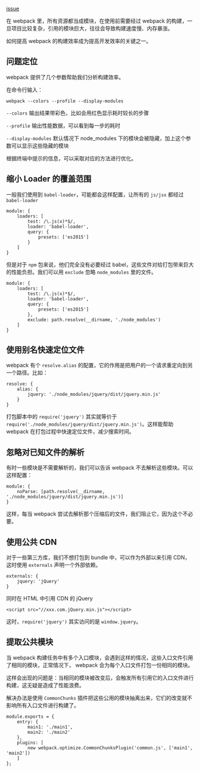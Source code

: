 [issue](https://github.com/hoperyy/blog/issues/52)

在 webpack 里，所有资源都当成模块，在使用前需要经过 webpack 的构建，一旦项目比较复杂，引用的模块巨大，往往会导致构建速度慢、内存暴涨。

如何提高 webpack 的构建效率成为提高开发效率的关键之一。

## 问题定位

webpack 提供了几个参数帮助我们分析构建效率。

在命令行输入：

```
webpack --colors --profile --display-modules
```

`--colors` 输出结果带彩色，比如会用红色显示耗时较长的步骤

`--profile` 输出性能数据，可以看到每一步的耗时

`--display-modules` 默认情况下 node_modules 下的模块会被隐藏，加上这个参数可以显示这些隐藏的模块

根据终端中提示的信息，可以采取对应的方法进行优化。

## 缩小 Loader 的覆盖范围

一般我们使用到 `babel-loader`，可能都会这样配置，让所有的 `js/jsx` 都经过 `babel-loader`

```
module: {
	loaders: [
		test: /\.js(x)*$/,
		loader: 'babel-loader',
		query: {
			presets: ['es2015']
		}
	]
}
```

但是对于 `npm` 包来说，他们完全没有必要经过 babel，这些文件对给打包带来巨大的性能负担。我们可以用 `exclude` 忽略 `node_modules` 里的文件。

```
module: {
	loaders: [
		test: /\.js(x)*$/,
		loader: 'babel-loader',
		query: {
			presets: ['es2015']
		},
		exclude: path.resolve(__dirname, './node_modules')
	]
}
```

## 使用别名快速定位文件

webpack 有个 `resolve.alias` 的配置，它的作用是把用户的一个请求重定向到另一个路径。比如：

```
resolve: {
	alias: {
		jquery: './node_modules/jquery/dist/jquery.min.js'
	}
}
```

打包脚本中的 `require('jquery')` 其实就等价于 `require('./node_modules/jquery/dist/jquery.min.js')`。这样能帮助 webpack 在打包过程中快速定位文件，减少搜索时间。

## 忽略对已知文件的解析

有时一些模块是不需要解析的，我们可以告诉 webpack 不去解析这些模块。可以这样配置：

```
module: {
	noParse: [path.resolve(__dirname, './node_modules/jquery/dist/jquery.min.js')]
}
```

这样，每当 webpack 尝试去解析那个压缩后的文件，我们阻止它，因为这个不必要。

## 使用公共 CDN

对于一些第三方库，我们不想打包到 bundle 中，可以作为外部以来引用 CDN，这时使用 `externals` 声明一个外部依赖。

```
externals: {
	jquery: 'jQuery'
}
```

同时在 HTML 中引用 CDN 的 jQuery

```
<script src="//xxx.com.jQuery.min.js"></script>
```

这时，`require('jquery')` 其实访问的是 `window.jquery`。

## 提取公共模块

当 webpack 构建任务中有多个入口模块，会遇到这样的情况，这些入口文件引用了相同的模块，正常情况下， webpack 会为每个入口文件打包一份相同的模块。

这样会出现的问题是：当相同的模块被改变后，会触发所有引用它的入口文件进行构建，这无疑是造成了性能浪费。

解决办法是使用 `CommonChunks` 插件把这些公用的模块抽离出来，它们的改变就不影响所有入口文件进行构建了。

```
module.exports = {
	entry: {
		main1: './main1',
		main2: './main2'
	},
	plugins: [
		new webpack.optimize.CommonChunksPlugin('common.js', ['main1', 'main2'])
	]
};
```